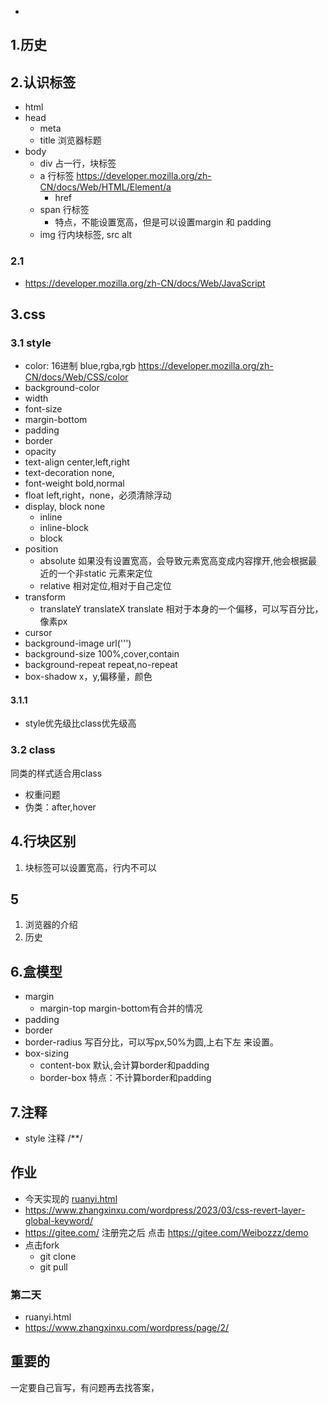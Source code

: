 - 
## 1.历史
## 2.认识标签
- html
- head
  - meta
  - title 浏览器标题
- body
  - div 占一行，块标签
  - a 行标签 https://developer.mozilla.org/zh-CN/docs/Web/HTML/Element/a
    - href
  - span 行标签
    - 特点，不能设置宽高，但是可以设置margin 和 padding
  - img 行内块标签, src alt
### 2.1
- https://developer.mozilla.org/zh-CN/docs/Web/JavaScript
## 3.css
### 3.1 style
- color: 16进制 blue,rgba,rgb https://developer.mozilla.org/zh-CN/docs/Web/CSS/color
- background-color
- width
- font-size
- margin-bottom
- padding
- border
- opacity
- text-align  center,left,right
- text-decoration none,
- font-weight  bold,normal
- float left,right，none，必须清除浮动
- display, block none
  - inline 
  - inline-block
  - block
- position
  - absolute 如果没有设置宽高，会导致元素宽高变成内容撑开,他会根据最近的一个非static 元素来定位
  - relative 相对定位,相对于自己定位
- transform
  - translateY translateX translate 相对于本身的一个偏移，可以写百分比，像素px
- cursor
- background-image url(''')
- background-size 100%,cover,contain
- background-repeat repeat,no-repeat
- box-shadow x，y,偏移量，颜色
#### 3.1.1
- style优先级比class优先级高
### 3.2 class
同类的样式适合用class
- 权重问题
- 伪类：after,hover
## 4.行块区别
1. 块标签可以设置宽高，行内不可以
## 5
1. 浏览器的介绍
2. 历史
## 6.盒模型
- margin
  - margin-top margin-bottom有合并的情况
- padding
- border
- border-radius  写百分比，可以写px,50%为圆,上右下左 来设置。
- box-sizing 
  - content-box 默认,会计算border和padding
  - border-box 特点：不计算border和padding
## 7.注释
- style 注释 /**/
## 作业
- 今天实现的 [ruanyi.html](ruanyi.html)
- https://www.zhangxinxu.com/wordpress/2023/03/css-revert-layer-global-keyword/
- https://gitee.com/ 注册完之后 点击 https://gitee.com/Weibozzz/demo
- 点击fork
  - git clone 
  - git pull
### 第二天
- ruanyi.html
- https://www.zhangxinxu.com/wordpress/page/2/
## 重要的
一定要自己盲写，有问题再去找答案，

